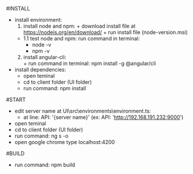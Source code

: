 #INSTALL

- install environment: 
	1. install node and npm: 
	  + download install file at https://nodejs.org/en/download/
	  + run install file (node-version.msi)
	- 1.1 test node and npm: run command in terminal: 
	  + node -v
	  + npm -v 
	2.  install angular-cli:	
	  + run command in terminal: npm install -g @angular/cli										
- install dependencies: 
	+ open teminal 
	+ cd to client folder (UI folder)
	+ run command: npm install


#START

- edit server name at UI\src\environments\environment.ts:
	+ at line: API: '{server name}' (ex: API: 'http://192.168.191.232:9000')
- open teminal
- cd to client folder (UI folder)
- run command: ng s -o  
- open google chrome type localhost:4200 


#BUILD
- run command: npm build
	

